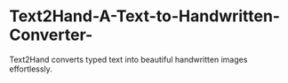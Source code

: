# Text2Hand-A-Text-to-Handwritten-Converter-
Text2Hand converts typed text into beautiful handwritten images effortlessly.
